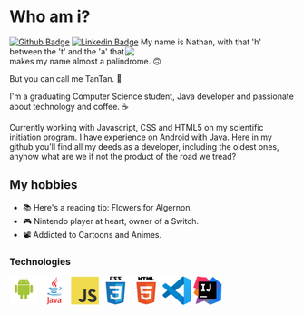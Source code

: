 # Who am i?
[![Github Badge](https://img.shields.io/badge/-Github-000?style=flat-square&logo=Github&logoColor=white&link=https://github.com/natescom)](https://github.com/natescom) [![Linkedin Badge](https://img.shields.io/badge/-LinkedIn-blue?style=flat-square&logo=Linkedin&logoColor=white&link=https://www.linkedin.com/in/nathan-ferraz-6850311a1/)](https://www.linkedin.com/in/nathan-ferraz-6850311a1/)
<img align="right" src="https://external-content.duckduckgo.com/iu/?u=http%3A%2F%2F25.media.tumblr.com%2Ftumblr_lxwjgpyIL41qftw0ho1_500.gif&f=1&nofb=1" width=300/>My name is Nathan, with that 'h' between the 't' and the 'a' that makes my name almost a palindrome. 🙃 

But you can call me TanTan. 🍉 

I'm a graduating Computer Science student, Java developer and passionate about technology and coffee. ☕

Currently working with Javascript, CSS and HTML5 on my scientific initiation program. I have experience on Android with Java. 
Here in my github you'll find all my deeds as a developer, including the oldest ones, anyhow what are we if not the product of the road we tread?

## My hobbies

- 📚 Here's a reading tip: Flowers for Algernon.
- 🎮 Nintendo player at heart, owner of a Switch.
- 📽 Addicted to Cartoons and Animes.


### Technologies

<p align="left">
    	<img src="https://raw.githubusercontent.com/devicons/devicon/master/icons/android/android-original-wordmark.svg" alt="Android" width="50" height="50" />     
	<img src="https://raw.githubusercontent.com/devicons/devicon/master/icons/java/java-original-wordmark.svg" alt="Java" width="50" height="50" />
	<img src="https://raw.githubusercontent.com/devicons/devicon/master/icons/javascript/javascript-original.svg" alt="JavaScript" width="50" height="50" /> 
	<img src="https://raw.githubusercontent.com/devicons/devicon/master/icons/css3/css3-original-wordmark.svg" alt="CSS" width="50" height="50" /> 
    	<img src="https://raw.githubusercontent.com/devicons/devicon/master/icons/html5/html5-original-wordmark.svg" alt="HTML5" width="50" height="50" /> 
    	<img src="https://raw.githubusercontent.com/devicons/devicon/master/icons/vscode/vscode-original.svg" alt="VsCode" width="50" height="50" />    
	<img src="https://raw.githubusercontent.com/devicons/devicon/master/icons/intellij/intellij-original.svg" alt="VsCode" width="50" height="50" />     
</p>
